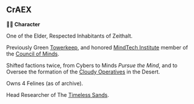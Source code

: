 ## CrAEX

**🧙‍♂️ Character**

One of the Elder, Respected Inhabitants of Zeithalt.

Previously Green [Towerkeep](../refs/institute_fortress_inner.md), and honored [MindTech Institute](../refs/mindtech_institute.md) member of the [Council of Minds](../refs/council_of_minds.md).

Shifted factions twice, from Cybers to Minds *Pursue the Mind*, and to Oversee the formation of the [Cloudy Operatives](../refs/cloudy_operatives.md) in the Desert.

Owns 4 Felines (as of archive).

Head Researcher of The [Timeless Sands](../refs/temporal_resources.md).

<!---
keywords: master, desert
aliases: 
-->